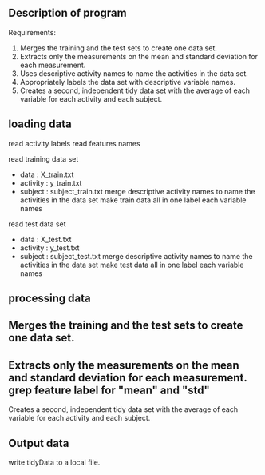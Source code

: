 ## Description of program
 Requirements:
 <ol>
 <li>Merges the training and the test sets to create one data set.</li>
 <li>Extracts only the measurements on the mean and standard deviation for each measurement. </li>
 <li>Uses descriptive activity names to name the activities in the data set.</li>
 <li>Appropriately labels the data set with descriptive variable names.</li>
 <li>Creates a second, independent tidy data set with the average of each variable for each activity and each subject.</li>
 </ol>

## loading data
read activity labels
read features names

read training data set 
* data     : X_train.txt
* activity : y_train.txt
* subject  : subject_train.txt
merge descriptive activity names to name the activities in the data set
make train data all in one
label each variable names

read test data set
* data     : X_test.txt
* activity : y_test.txt
* subject  : subject_test.txt
merge descriptive activity names to name the activities in the data set
make test data all in one
label each variable names

## processing data
Merges the training and the test sets to create one data set.
---------------------------------------------------------------------------
Extracts only the measurements on the mean and standard deviation for each measurement. 
  grep feature label for "mean" and "std"
---------------------------------------------------------------------------
Creates a second, independent tidy data set with the average of each variable for each activity and each subject. 

## Output data
write tidyData to a local file.



